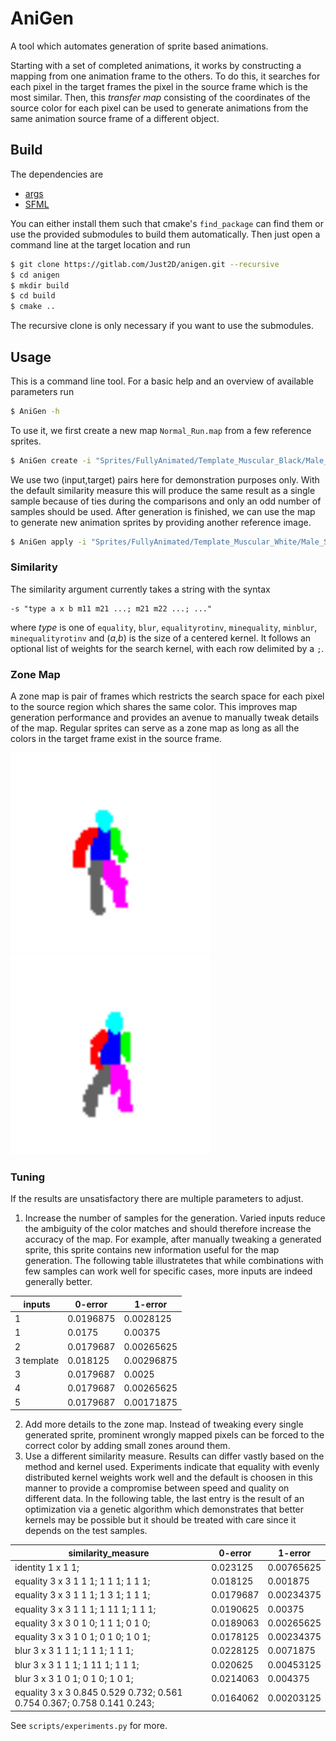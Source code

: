 # AniGen
A tool which automates generation of sprite based animations.

Starting with a set of completed animations, it works by constructing a mapping from one animation frame to the others.
To do this, it searches for each pixel in the target frames the pixel in the source frame which is the most similar.
Then, this *transfer map* consisting of the coordinates of the source color for each pixel can be used to generate animations from the same animation source frame of a different object.

## Build
The dependencies are
* [args](https://github.com/Taywee/args)
* [SFML](https://www.sfml-dev.org/index.php)

You can either install them such that cmake's `find_package` can find them or use the provided submodules to build them automatically.
Then just open a command line at the target location and run
```sh
$ git clone https://gitlab.com/Just2D/anigen.git --recursive
$ cd anigen
$ mkdir build
$ cd build
$ cmake ..
```
The recursive clone is only necessary if you want to use the submodules.

## Usage
This is a command line tool. For a basic help and an overview of available parameters run
```sh
$ AniGen -h
```
To use it, we first create a new map `Normal_Run.map` from a few reference sprites.
```sh
$ AniGen create -i "Sprites/FullyAnimated/Template_Muscular_Black/Male_Skin_Muscular_Black_Combat_Hit.png" -t  "Sprites/FullyAnimated/Template_Muscular_Black/Male_Skin_Muscular_Black_Normal_Run.png" -i "Sprites/FullyAnimated/Template_Muscular_BrownLight/Male_Skin_BrownLight_Combat_Hit.png" -t "Sprites/FullyAnimated/Template_Muscular_BrownLight/Male_Skin_BrownLight_Normal_Run.png" -o "Normal_Run.map" -m 8
```

We use two (input,target) pairs here for demonstration purposes only. With the default similarity measure this will produce the same result as a single sample because of ties during the comparisons and only an odd number of samples should be used.
After generation is finished, we can use the map to generate new animation sprites by providing another reference image.
```sh
$ AniGen apply -i "Sprites/FullyAnimated/Template_Muscular_White/Male_Skin_White_Combat_Hit.png" -t "Normal_Run.map" -o "Template_Muscular_White"
```

### Similarity
The similarity argument currently takes a string with the syntax
```
-s "type a x b m11 m21 ...; m21 m22 ...; ..."
```
where *type* is one of `equality`, `blur`, `equalityrotinv`, `minequality`, `minblur`, `minequalityrotinv`  and (*a*,*b*) is the size of a centered kernel.
It follows an optional list of weights for the search kernel, with each row delimited by a `;`.

### Zone Map
A zone map is pair of frames which restricts the search space for each pixel to the source region which shares the same color.
This improves map generation performance and provides an avenue to manually tweak details of the map.
Regular sprites can serve as a zone map as long as all the colors in the target frame exist in the source frame. 

<img src="/Sprites/Demo/Mask_Combat_Hit.png"  width="320" height="320"><img src="/Sprites/Demo/Mask_Block_1H_Rtrn.png"  width="320" height="320">

### Tuning
If the results are unsatisfactory there are multiple parameters to adjust.
1. Increase the number of samples for the generation. Varied inputs reduce the ambiguity of the color matches and should therefore increase the accuracy of the map. For example, after manually tweaking a generated sprite, this sprite contains new information useful for the map generation. The following table illustratetes that while combinations with few samples can work well for specific cases, more inputs are indeed generally better.

|    inputs    |  0-error  |  1-error   |
|------------|-----------|------------|
|     1      | 0.0196875 | 0.0028125  |
|     1      |   0.0175  |  0.00375   |
|     2      | 0.0179687 | 0.00265625 |
| 3 template |  0.018125 | 0.00296875 |
|     3      | 0.0179687 |   0.0025   |
|     4      | 0.0179687 | 0.00265625 |
|     5      | 0.0179687 | 0.00171875 |

2. Add more details to the zone map. Instead of tweaking every single generated sprite, prominent wrongly mapped pixels can be forced to the correct color by adding small zones around them.
3. Use a different similarity measure. Results can differ vastly based on the method and kernel used. Experiments indicate that equality with evenly distributed kernel weights work well and the default is choosen in this manner to provide a compromise between speed and quality on different data. In the following table, the last entry is the result of an optimization via a genetic algorithm which demonstrates that better kernels may be possible but it should be treated with care since it depends on the test samples.

|                                   similarity_measure                    |  0-error  |  1-error   |
|-------------------------------------------------------------------------|-----------|------------|
|                            identity 1 x 1 1;                            |  0.023125 | 0.00765625 |
|                   equality 3 x 3 1 1 1; 1 1 1; 1 1 1;                   |  0.018125 |  0.001875  |
|                   equality 3 x 3 1 1 1; 1 3 1; 1 1 1;                   | 0.0179687 | 0.00234375 |
|                   equality 3 x 3 1 1 1; 1 11 1; 1 1 1;                  | 0.0190625 |  0.00375   |
|                   equality 3 x 3 0 1 0; 1 1 1; 0 1 0;                   | 0.0189063 | 0.00265625 |
|                   equality 3 x 3 1 0 1; 0 1 0; 1 0 1;                   | 0.0178125 | 0.00234375 |
|                     blur 3 x 3 1 1 1; 1 1 1; 1 1 1;                     | 0.0228125 | 0.0071875  |
|                     blur 3 x 3 1 1 1; 1 11 1; 1 1 1;                    |  0.020625 | 0.00453125 |
|                     blur 3 x 3 1 0 1; 0 1 0; 1 0 1;                     | 0.0214063 |  0.004375  |
| equality 3 x 3 0.845 0.529 0.732; 0.561 0.754 0.367; 0.758 0.141 0.243; | 0.0164062 | 0.00203125 |

See `scripts/experiments.py` for more.
